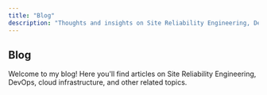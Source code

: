 ```yaml
---
title: "Blog"
description: "Thoughts and insights on Site Reliability Engineering, DevOps, and more."
---
```


## Blog

Welcome to my blog! Here you'll find articles on Site Reliability Engineering, DevOps, cloud infrastructure, and other related topics.
